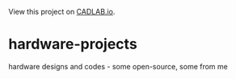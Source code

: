 View this project on [CADLAB.io](https://cadlab.io/project/1469). 

# hardware-projects
hardware designs and codes - some open-source, some from me
